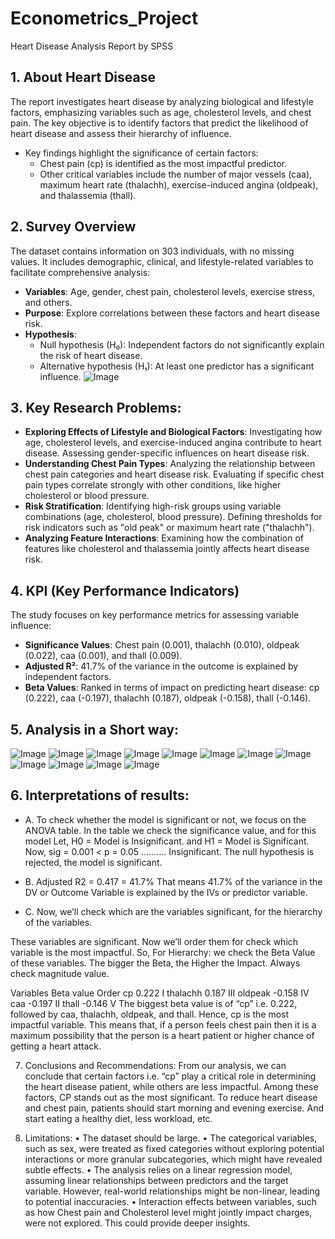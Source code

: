 # Econometrics_Project
Heart Disease Analysis Report by SPSS
## 1. About Heart Disease
The report investigates heart disease by analyzing biological and lifestyle factors, emphasizing variables such as age, cholesterol levels, and chest pain. The key objective is to identify factors that predict the likelihood of heart disease and assess their hierarchy of influence.

- Key findings highlight the significance of certain factors:
  - Chest pain (cp) is identified as the most impactful predictor.
  - Other critical variables include the number of major vessels (caa), maximum heart rate (thalachh), exercise-induced angina (oldpeak), and thalassemia (thall).
## 2. Survey Overview
The dataset contains information on 303 individuals, with no missing values. It includes demographic, clinical, and lifestyle-related variables to facilitate comprehensive analysis:

 - **Variables**: Age, gender, chest pain, cholesterol levels, exercise stress, and others.
 - **Purpose**: Explore correlations between these factors and heart disease risk.
 - **Hypothesis**:
    - Null hypothesis (H₀): Independent factors do not significantly explain the risk of heart disease.
    - Alternative hypothesis (H₁): At least one predictor has a significant influence.
      ![Image](https://github.com/user-attachments/assets/32984c4a-6fb6-4ba1-b406-d01344ec8c1b)
## 3. Key Research Problems:
 - **Exploring Effects of Lifestyle and Biological Factors**:
Investigating how age, cholesterol levels, and exercise-induced angina contribute to heart disease.
Assessing gender-specific influences on heart disease risk.
 - **Understanding Chest Pain Types**:
 Analyzing the relationship between chest pain categories and heart disease risk.
Evaluating if specific chest pain types correlate strongly with other conditions, like higher cholesterol or blood pressure.
 - **Risk Stratification**:
Identifying high-risk groups using variable combinations (age, cholesterol, blood pressure).
Defining thresholds for risk indicators such as "old peak" or maximum heart rate ("thalachh").
 - **Analyzing Feature Interactions**:
Examining how the combination of features like cholesterol and thalassemia jointly affects heart disease risk.
## 4. KPI (Key Performance Indicators)
The study focuses on key performance metrics for assessing variable influence:
 - **Significance Values**: Chest pain (0.001), thalachh (0.010), oldpeak (0.022), caa (0.001), and thall (0.009).
 - **Adjusted R²**: 41.7% of the variance in the outcome is explained by independent factors.
 - **Beta Values**: Ranked in terms of impact on predicting heart disease:
                                                                       cp (0.222), caa (-0.197), thalachh (0.187), oldpeak (-0.158), thall (-0.146).
## 5. Analysis in a Short way:
![Image](https://github.com/user-attachments/assets/f9ab243d-042a-4289-b9f9-297920b584fe)
![Image](https://github.com/user-attachments/assets/ce2f5898-5cb9-466a-9973-cab588375cd0)
![Image](https://github.com/user-attachments/assets/92966eed-a13b-4c9c-81d3-c29371ab8504)
![Image](https://github.com/user-attachments/assets/c8fd9ca5-70ec-4f5a-bfb6-1ff1156a4635)
![Image](https://github.com/user-attachments/assets/c8890056-fad8-4998-821c-c6b5b03b48e1)
![Image](https://github.com/user-attachments/assets/bbbef1f2-7080-47a3-b8d9-882684ebb4b3)
![Image](https://github.com/user-attachments/assets/040c9667-68a9-472e-aee8-8dbb63e81111)
![Image](https://github.com/user-attachments/assets/04f77cea-d091-4208-8702-777bacc8e978)
![Image](https://github.com/user-attachments/assets/fda053cc-40e4-4761-b185-5b7273d8d6b6)
![Image](https://github.com/user-attachments/assets/abf8963e-2e0d-4e5f-a949-7d922cc7c389)
![Image](https://github.com/user-attachments/assets/7e967dd7-35c8-4414-a9d9-04d40cf9caf0)
![Image](https://github.com/user-attachments/assets/212e7988-0b00-48d6-bbe4-f644959c7ece)

## 6.	Interpretations of results: 
 - A.	To check whether the model is significant or not, we focus on the ANOVA table. In the table we check the significance value, and for this model
          Let,         H0 = Model is Insignificant.
                  and H1 = Model is Significant.
Now,                sig = 0.001 < p = 0.05 ………. Insignificant.
The null hypothesis is rejected, the model is significant.

 - B.	          Adjusted R2 = 0.417 = 41.7%
        That means 41.7% of the variance in the DV or Outcome Variable is explained by the IVs or predictor variable.

 - C.	Now, we’ll check which are the variables significant, for the hierarchy of the variables.
                  
            
These variables are significant. Now we’ll order them for check which variable is the most impactful.
So, 
For Hierarchy: we check the Beta Value of these variables.
                           The bigger the Beta, the Higher the Impact.
                           Always check magnitude value.
                      
Variables	Beta value	Order
cp	0.222	I
thalachh	0.187	III
oldpeak	-0.158	IV
caa	-0.197	II
thall	-0.146	V
     The biggest beta value is of “cp” i.e. 0.222, followed by caa, thalachh, oldpeak, and thall. Hence, cp is the most impactful variable.
This means that, if a person feels chest pain then it is a maximum possibility that the person is a heart patient or higher chance of getting a heart attack.

7.	Conclusions and Recommendations:
From our analysis, we can conclude that certain factors i.e. “cp” play a critical role in determining the heart disease patient, while others are less impactful. Among these factors, CP stands out as the most significant. 
To reduce heart disease and chest pain, patients should start morning and evening exercise.
And start eating a healthy diet, less workload, etc.

8.	Limitations:
•	The dataset should be large.
•	The categorical variables, such as sex, were treated as fixed categories without exploring potential interactions or more granular subcategories, which might have revealed subtle effects.
•	The analysis relies on a linear regression model, assuming linear relationships between predictors and the target variable. However, real-world relationships might be non-linear, leading to potential inaccuracies.
•	Interaction effects between variables, such as how Chest pain and Cholesterol level might jointly impact charges, were not explored. This could provide deeper insights.
















